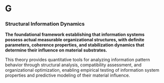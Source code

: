 # G

### Structural Information Dynamics
**The foundational framework establishing that information systems possess actual measurable organizational structures, with definite parameters, coherence properties, and stabilization dynamics that determine their influence on material substrates.**

This theory provides quantitative tools for analyzing information pattern behavior through structural analysis, compatibility assessment, and organizational optimization, enabling empirical testing of information system properties and predictive modeling of their material influence.
